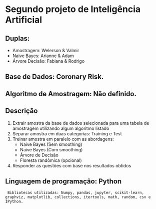 ﻿# Segundo projeto de Inteligência Artificial
Duplas:
------
  - Amostragem: Welerson & Valmir
  - Naive Bayes: Arianne & Adam
  - Árvore Decisão: Fabiana & Rodrigo

## Base de Dados: Coronary Risk.

## Algoritmo de Amostragem: Não definido.

Descrição
------
  1. Extrair amostra da base de dados selecionada para uma tabela de amostragem utilizando algum algoritmo listado
  1. Separar amostra em duas categorias: Training e Test
  1. Treinar amostra em paralelo com as abordagens:
      - Naive Bayes (Sem smoothing)
      - Naive Bayes (Com smoothing)
      - Árvore de Decisão
      - Floresta randômica (opcional)
  1. Responder as questões com base nos resultados obtidos

## Linguagem de programação: Python
     Bibliotecas utilizadas: Numpy, pandas, jupyter, scikit-learn, graphviz, matplotlib, collections, itertools, math, random, csv e IPython.
     
